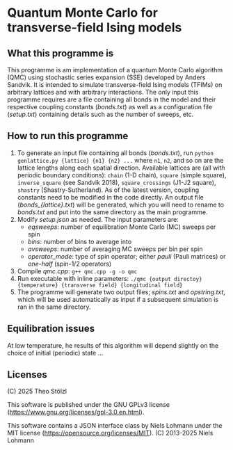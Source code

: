 # Quantum Monte Carlo for transverse-field Ising models

## What this programme is

This programme is am implementation of a quantum Monte Carlo algorithm (QMC) using stochastic series expansion (SSE) developed by Anders Sandvik.
It is intended to simulate transverse-field Ising models (TFIMs) on arbitrary lattices and with arbitrary interactions. The only input this
programme requires are a file containing all bonds in the model and their respective coupling constants (*bonds.txt*) as well as a
configuration file (*setup.txt*) containing details such as the number of sweeps, etc.

## How to run this programme

1. To generate an input file containing all bonds (*bonds.txt*), run
	```python genlattice.py {lattice} {n1} {n2} ...```
	where ```n1```, ```n2```, and so on are the lattice lengths along each spatial direction.
	Available lattices are (all with periodic boundary conditions): ```chain``` (1-D chain), ```square``` (simple square), 
	```inverse_square``` (see Sandvik 2018), ```square_crossings``` (J1-J2 square), ```shastry``` (Shastry-Sutherland).
	As of the latest version, coupling constants need to be modified in the code directly.
	An output file (*bonds_{lattice}.txt*) will be generated, which you will need to rename to *bonds.txt*
	and put into the same directory as the main programme.
2. Modify *setup.json* as needed. The input parameters are:
	* *eqsweeps*: number of equilibration Monte Carlo (MC) sweeps per spin
	* *bins*: number of bins to average into
	* *avsweeps*: number of averaging MC sweeps per bin per spin
	* *operator_mode*: type of spin operator; either *pauli* (Pauli matrices) or *one-half* (spin-1/2 operators)
3. Compile *qmc.cpp*:
	```g++ qmc.cpp -g -o qmc```
4. Run executable with inline parameters:
	```./qmc {output directoy} {temperature} {transverse field} {longitudinal field}```
5. The programme will generate two output files; *spins.txt* and *opstring.txt*, which will be used automatically as input
	if a subsequent simulation is ran in the same directory.

## Equilibration issues

At low temperature, he results of this algorithm will depend slightly on the choice of initial (periodic) state ...

## Licenses

(C) 2025 Theo Stölzl

This software is published under the GNU GPLv3 license
(https://www.gnu.org/licenses/gpl-3.0.en.html).

This software contains a JSON interface class by
Niels Lohmann under the MIT license (https://opensource.org/licenses/MIT).
(C) 2013-2025 Niels Lohmann
